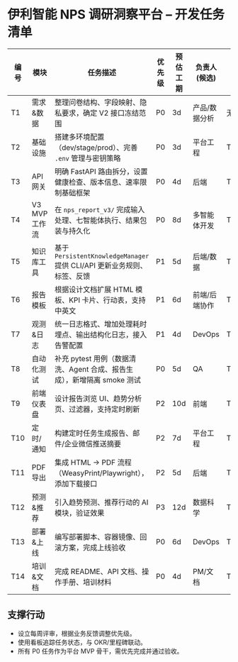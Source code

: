 # 伊利智能 NPS 调研洞察平台 – 开发任务清单

| 编号 | 模块 | 任务描述 | 优先级 | 预估工期 | 负责人(候选) | 依赖 | 交付物 |
| --- | --- | --- | --- | --- | --- | --- | --- |
| T1 | 需求&数据 | 整理问卷结构、字段映射、隐私要求，确定 V2 接口冻结范围 | P0 | 3d | 产品/数据分析 | 无 | 数据字典、需求确认文档 |
| T2 | 基础设施 | 搭建多环境配置（dev/stage/prod）、完善 `.env` 管理与密钥策略 | P0 | 3d | 平台工程 | T1 | 配置模板、部署说明 |
| T3 | API 网关 | 明确 FastAPI 路由拆分，设置健康检查、版本信息、速率限制基础框架 | P0 | 4d | 后端 | T1 | 更新 `api.py`、`api_v3.py`、文档 |
| T4 | V3 MVP 工作流 | 在 `nps_report_v3/` 完成输入处理、七智能体执行、结果包装与持久化 | P0 | 8d | 多智能体开发 | T3 | 可运行的 `/nps-report-v3` 响应、单元测试 |
| T5 | 知识库工具 | 基于 `PersistentKnowledgeManager` 提供 CLI/API 更新业务规则、标签、反馈 | P1 | 5d | 后端/数据 | T1 | CLI 脚本 & API 端点、文档 |
| T6 | 报告模板 | 根据设计文档扩展 HTML 模板、KPI 卡片、行动表，支持中英文 | P1 | 6d | 前端/后端协作 | T4 | 新模板文件、渲染测试 |
| T7 | 观测&日志 | 统一日志格式、增加处理耗时埋点、输出结构化日志，接入告警配置 | P1 | 4d | DevOps | T3 | 日志配置、告警文档 |
| T8 | 自动化测试 | 补充 pytest 用例（数据清洗、Agent 合成、报告生成），新增隔离 smoke 测试 | P0 | 5d | QA | T4 | `tests/` 用例、CI 报告 |
| T9 | 前端仪表盘 | 设计报告浏览 UI、趋势分析页、过滤器，支持定时刷新 | P2 | 10d | 前端 | T6 | `templates/`, JS 逻辑、使用指南 |
| T10 | 定时/通知 | 构建定时任务生成报告、邮件/企业微信推送摘要 | P2 | 7d | 平台工程 | T4,T6 | Scheduler 配置、通知脚本 |
| T11 | PDF 导出 | 集成 HTML → PDF 流程（WeasyPrint/Playwright），添加下载接口 | P2 | 5d | 后端 | T6 | PDF 服务、API 文档 |
| T12 | 预测&推荐 | 引入趋势预测、推荐行动的 AI 模块，验证效果 | P3 | 12d | 数据科学 | T4,T5 | 新模型、评估报告 |
| T13 | 部署&上线 | 编写部署脚本、容器镜像、回滚方案，完成上线验收 | P0 | 6d | DevOps | T2,T4,T7,T8 | Dockerfile/Helm、SOP、验收记录 |
| T14 | 培训&文档 | 完成 README、API 文档、操作手册、培训材料 | P0 | 4d | PM/文档 | T4,T6 | 文档包、培训幻灯片 |

## 支撑行动
- 设立每周评审，根据业务反馈调整优先级。
- 使用看板追踪任务状态，与 OKR/里程碑联动。
- 所有 P0 任务作为平台 MVP 骨干，需优先完成并通过验收。
